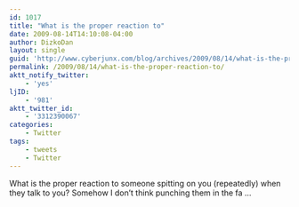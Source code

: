 ```yaml
---
id: 1017
title: "What is the proper reaction to"
date: 2009-08-14T14:10:08-04:00
author: DizkoDan
layout: single
guid: 'http://www.cyberjunx.com/blog/archives/2009/08/14/what-is-the-proper-reaction-to/'
permalink: /2009/08/14/what-is-the-proper-reaction-to/
aktt_notify_twitter:
    - 'yes'
ljID:
    - '981'
aktt_twitter_id:
    - '3312390067'
categories:
    - Twitter
tags:
    - tweets
    - Twitter
---
```


What is the proper reaction to someone spitting on you (repeatedly) when they talk to you? Somehow I don’t think punching them in the fa …